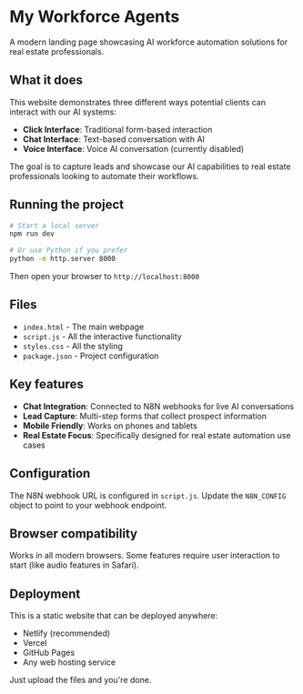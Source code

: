 # My Workforce Agents

A modern landing page showcasing AI workforce automation solutions for real estate professionals.

## What it does

This website demonstrates three different ways potential clients can interact with our AI systems:
- **Click Interface**: Traditional form-based interaction
- **Chat Interface**: Text-based conversation with AI
- **Voice Interface**: Voice AI conversation (currently disabled)

The goal is to capture leads and showcase our AI capabilities to real estate professionals looking to automate their workflows.

## Running the project

```bash
# Start a local server
npm run dev

# Or use Python if you prefer
python -m http.server 8000
```

Then open your browser to `http://localhost:8000`

## Files

- `index.html` - The main webpage
- `script.js` - All the interactive functionality
- `styles.css` - All the styling
- `package.json` - Project configuration

## Key features

- **Chat Integration**: Connected to N8N webhooks for live AI conversations
- **Lead Capture**: Multi-step forms that collect prospect information
- **Mobile Friendly**: Works on phones and tablets
- **Real Estate Focus**: Specifically designed for real estate automation use cases

## Configuration

The N8N webhook URL is configured in `script.js`. Update the `N8N_CONFIG` object to point to your webhook endpoint.

## Browser compatibility

Works in all modern browsers. Some features require user interaction to start (like audio features in Safari).

## Deployment

This is a static website that can be deployed anywhere:
- Netlify (recommended)
- Vercel
- GitHub Pages
- Any web hosting service

Just upload the files and you're done.